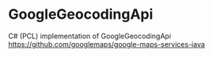 # GoogleGeocodingApi
C# (PCL) implementation of GoogleGeocodingApi https://github.com/googlemaps/google-maps-services-java
